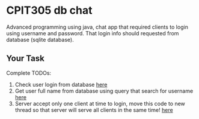 # CPIT305 db chat
Advanced programming using java, chat app that required clients to login using username and password. That login info should requested from database (sqlite database).

## Your Task
Complete TODOs:
1. Check user login from database [here](/src/server/ServerApp.java#L64)
1. Get user full name from database using query that search for username [here](/src/server/ServerApp.java#L59)
1. Server accept only one client at time to login, move this code to new thread so that server will serve all clients in the same time! [here](/src/server/ServerApp.java#L31-51)
